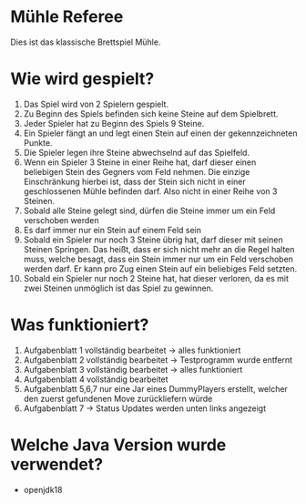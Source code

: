 # Mühle Referee

Dies ist das klassische Brettspiel Mühle.

# Wie wird gespielt?
1. Das Spiel wird von 2 Spielern gespielt.
2. Zu Beginn des Spiels befinden sich keine Steine auf dem Spielbrett.
3. Jeder Spieler hat zu Beginn des Spiels 9 Steine.
4. Ein Spieler fängt an und legt einen Stein auf einen der gekennzeichneten Punkte.
5. Die Spieler legen ihre Steine abwechselnd auf das Spielfeld.
6. Wenn ein Spieler 3 Steine in einer Reihe hat, darf dieser einen beliebigen Stein des Gegners vom Feld nehmen.
Die einzige Einschränkung hierbei ist, dass der Stein sich nicht in einer geschlossenen Mühle befinden darf.
Also nicht in einer Reihe von 3 Steinen.
7. Sobald alle Steine gelegt sind, dürfen die Steine immer um ein Feld verschoben werden
8. Es darf immer nur ein Stein auf einem Feld sein
9. Sobald ein Spieler nur noch 3 Steine übrig hat, darf dieser mit seinen Steinen Springen.
Das heißt, dass er sich nicht mehr an die Regel halten muss, welche besagt, dass ein Stein immer nur
um ein Feld verschoben werden darf. Er kann pro Zug einen Stein auf ein beliebiges Feld setzten.
10. Sobald ein Spieler nur noch 2 Steine hat, hat dieser verloren, da es mit zwei Steinen unmöglich ist das Spiel zu 
gewinnen.

# Was funktioniert?
1. Aufgabenblatt 1 vollständig bearbeitet → alles funktioniert
2. Aufgabenblatt 2 vollständig bearbeitet → Testprogramm wurde entfernt
3. Aufgabenblatt 3 vollständig bearbeitet → alles funktioniert
4. Aufgabenblatt 4 vollständig bearbeitet
5. Aufgabenblatt 5,6,7 nur eine Jar eines DummyPlayers erstellt, welcher den zuerst gefundenen Move zurückliefern würde
6. Aufgabenblatt 7 → Status Updates werden unten links angezeigt

# Welche Java Version wurde verwendet?
- openjdk18